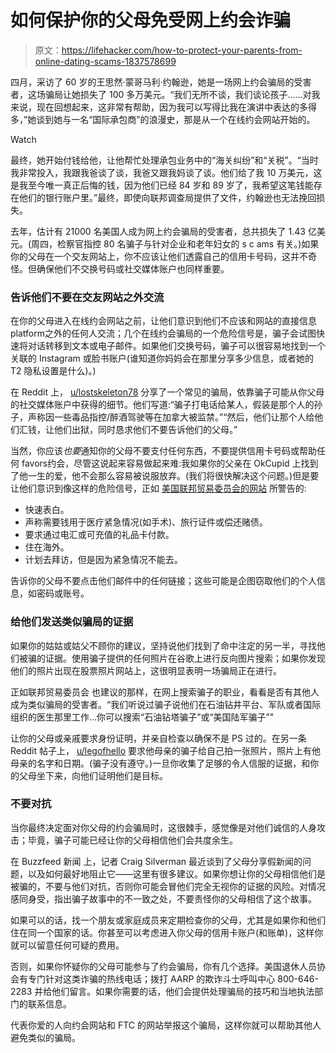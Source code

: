 # 如何保护你的父母免受网上约会诈骗

> 原文：<https://lifehacker.com/how-to-protect-your-parents-from-online-dating-scams-1837578699>

四月，采访了 60 岁的王思然·蒙哥马利·约翰逊，她是一场网上约会骗局的受害者，这场骗局让她损失了 100 多万美元。“我们无所不谈，我们谈论孩子……对我来说，现在回想起来，这非常有帮助，因为我可以写得比我在演讲中表达的多得多，”她谈到她与一名“国际承包商”的浪漫史，那是从一个在线约会网站开始的。

Watch

最终，她开始付钱给他，让他帮忙处理承包业务中的“海关纠纷”和“关税”。“当时我非常投入，我跟我爸谈了谈，我爸又跟我妈谈了谈。他们给了我 10 万美元，这是我至今唯一真正后悔的钱，因为他们已经 84 岁和 89 岁了，我希望这笔钱能存在他们的银行账户里。”最终，即使向联邦调查局提供了文件，约翰逊也无法挽回损失。

去年，估计有 21000 名美国人成为网上约会骗局的受害者，总共损失了 1.43 亿美元。(周四，检察官指控 80 名骗子与针对企业和老年妇女的 s c ams 有关。)如果你的父母在一个交友网站上，你不应该让他们透露自己的信用卡号码，这并不奇怪。但确保他们不交换号码或社交媒体账户也同样重要。

### 告诉他们不要在交友网站之外交流

在你的父母进入在线约会网站之前，让他们意识到他们不应该和网站的直接信息 platform⁠之外的任何人交流；几个在线约会骗局的一个危险信号是，骗子会试图快速将对话转移到文本或电子邮件。如果他们交换号码，骗子可以很容易地找到一个关联的 Instagram 或脸书账户(谁知道你妈妈会在那里分享多少信息，或者她的 T2 隐私设置是什么)。)

在 Reddit 上， [u/lostskeleton78](https://www.reddit.com/r/IAmA/comments/ga8yo/iama_scamfraud_investigator_dealing_with_online/) 分享了一个常见的骗局，依靠骗子可能从你父母的社交媒体账户中获得的细节。他们写道:“骗子打电话给某人，假装是那个人的孙子，声称因一些毒品指控/醉酒驾驶等在加拿大被监禁。”“然后，他们让那个人给他们汇钱，让他们出狱，同时恳求他们不要告诉他们的父母。”

当然，你应该*也要*通知你的父母不要支付任何东西，不要提供信用卡号码或帮助任何 favors⁠约会，尽管这说起来容易做起来难:我如果你的父亲在 OkCupid 上找到了他一生的爱，他不会那么容易被说服放弃。(我们将很快解决这个问题。)但是要让他们意识到像这样的危险信号，正如 [美国联邦贸易委员会的网站](https://www.consumer.ftc.gov/articles/what-you-need-know-about-romance-scams#avoid%20losing) 所警告的:

*   快速表白。
*   声称需要钱用于医疗紧急情况(如手术)、旅行证件或偿还赌债。
*   要求通过电汇或可充值的礼品卡付款。
*   住在海外。
*   计划去拜访，但是因为紧急情况不能去。

告诉你的父母不要点击他们邮件中的任何链接；这些可能是企图窃取他们的个人信息，如密码或账号。

### 给他们发送类似骗局的证据

如果你的姑姑或姑父不顾你的建议，坚持说他们找到了命中注定的另一半，寻找他们被骗的证据。使用骗子提供的任何照片在谷歌上进行反向图片搜索；如果你发现他们的照片出现在股票照片网站上，这很明显表明一场骗局正在进行。

正如联邦贸易委员会 也建议的那样，在网上搜索骗子的职业，看看是否有其他人成为类似骗局的受害者。“我们听说过骗子说他们在石油钻井平台、军队或者国际组织的医生那里工作...你可以搜索“石油钻塔骗子”或“美国陆军骗子”"

让你的父母或亲戚要求身份证明，并亲自检查以确保不是 PS 过的。在另一条 Reddit 帖子上， [u/legofhello](https://www.reddit.com/r/Scams/comments/8nan10/online_romance_scammer_hooked_my_mother_no_matter/) 要求他母亲的骗子给自己拍一张照片，照片上有他母亲的名字和日期。(骗子没有遵守。)一旦你收集了足够的令人信服的证据，和你的父母坐下来，向他们证明他们是目标。

### 不要对抗

当你最终决定面对你父母的约会骗局时，这很棘手，感觉像是对他们诚信的人身攻击；毕竟，骗子可能已经让你的父母相信他们会共度余生。

在 Buzzfeed 新闻 上，记者 Craig Silverman 最近谈到了父母分享假新闻的问题，以及如何最好地阻止它——这里有很多建议。如果你想让你的父母相信他们是被骗的，不要与他们对抗，否则你可能会冒他们完全无视你的证据的风险。对情况感同身受，指出骗子故事中的不一致之处，不要责怪你的父母相信了这个故事。

如果可以的话，找一个朋友或家庭成员来定期检查你的父母，尤其是如果你和他们住在同一个国家的话。你甚至可以考虑进入你父母的信用卡账户(和账单)，这样你就可以留意任何可疑的费用。

否则，如果你怀疑你的父母可能参与了约会骗局，你有几个选择。美国退休人员协会有专门针对这类诈骗的热线电话；拨打 AARP 的欺诈斗士呼叫中心 800-646-2283 并给他们留言。如果你需要的话，他们会提供处理骗局的技巧和当地执法部门的联系信息。

代表你爱的人向约会网站和 FTC 的网站举报这个骗局，这样你就可以帮助其他人避免类似的骗局。